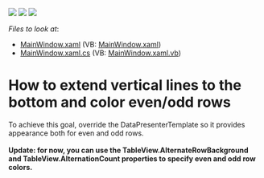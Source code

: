 <!-- default badges list -->
![](https://img.shields.io/endpoint?url=https://codecentral.devexpress.com/api/v1/VersionRange/128650409/14.1.3%2B)
[![](https://img.shields.io/badge/Open_in_DevExpress_Support_Center-FF7200?style=flat-square&logo=DevExpress&logoColor=white)](https://supportcenter.devexpress.com/ticket/details/E2601)
[![](https://img.shields.io/badge/📖_How_to_use_DevExpress_Examples-e9f6fc?style=flat-square)](https://docs.devexpress.com/GeneralInformation/403183)
<!-- default badges end -->
<!-- default file list -->
*Files to look at*:

* [MainWindow.xaml](./CS/WpfApplication21/MainWindow.xaml) (VB: [MainWindow.xaml](./VB/WpfApplication21/MainWindow.xaml))
* [MainWindow.xaml.cs](./CS/WpfApplication21/MainWindow.xaml.cs) (VB: [MainWindow.xaml.vb](./VB/WpfApplication21/MainWindow.xaml.vb))
<!-- default file list end -->
# How to extend vertical lines to the bottom and color even/odd rows


<p>To achieve this goal, override the DataPresenterTemplate so it provides appearance both for even and odd rows.<br /><br /><strong>Update: for now, you can use the TableView.AlternateRowBackground and TableView.AlternationCount properties to specify even and odd row colors.</strong></p>

<br/>


